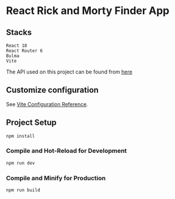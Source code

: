 # React Rick and Morty Finder App

## Stacks

```
React 18
React Router 6
Bulma
Vite
```

The API used on this project can be found from <a href="https://rickandmortyapi.com/" target="_blank">here</a>

## Customize configuration

See [Vite Configuration Reference](https://vitejs.dev/config/).

## Project Setup

```sh
npm install
```

### Compile and Hot-Reload for Development

```sh
npm run dev
```

### Compile and Minify for Production

```sh
npm run build
```
